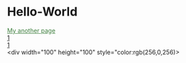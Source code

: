 <head>
  <link rel="stylesheet" href="test.css">
</head>

# Hello-World
<a style="color:rgb(64,128,64);" href="http://worldofchaos.github.io">My another page</a><br>
<a href="https://dolmangksun.github.io/1/">1</a>
<br><a href="1.html">1</a>
<br><div width="100" height="100" style="color:rgb(256,0,256)></div>
